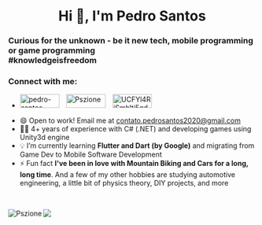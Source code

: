 <h1 align="center">Hi 👋, I'm Pedro Santos</h1>
<h3>Curious for the unknown - be it new tech, mobile programming or game programming <br />#knowledgeisfreedom</h3>

<!-- ![GitHub followers](https://img.shields.io/github/followers/Pszione?logo=GitHub&style=for-the-badge)-->

<h3>Connect with me:</h3>

<ul>
  <a href="https://www.linkedin.com/in/pedro-santos-4000/" target="blank"><li><img src="https://upload.wikimedia.org/wikipedia/commons/0/01/LinkedIn_Logo.svg" alt="pedro-santos-4000" height="28" width="80" /></a>&emsp;<a href="https://linktr.ee/Pszione" target="blank"><img src="https://upload.wikimedia.org/wikipedia/commons/0/0a/Linktree.svg" alt="Pszione" height="28" width="80" /></a>&emsp;<a href="https://www.youtube.com/channel/UCFYl4RiSmhlti5qd5R9Eu0w" target="blank"><img src="https://upload.wikimedia.org/wikipedia/commons/b/b8/YouTube_Logo_2017.svg" alt="UCFYl4RiSmhlti5qd5R9Eu0w" height="28" width="80" /></li></a>
</ul>

- 😄 Open to work! Email me at contato.pedrosantos2020@gmail.com
- 🧑‍💻 4+ years of experience with C# (.NET) and developing games using Unity3d engine
- 💡  I’m currently learning **Flutter and Dart (by Google)** and migrating from Game Dev to Mobile Software Development
- ⚡ Fun fact **I've been in love with Mountain Biking and Cars for a long, long time**. And a few of my other hobbies are studying automotive engineering, a little bit of physics theory, DIY projects, and more

<br />

<p><img align="left" src="https://github-readme-stats.vercel.app/api/top-langs/?username=Pszione&layout=compact&hide=html&card_width=230" alt="Pszione" />
<img align="left" src="https://github-readme-stats.vercel.app/api/pin/?username=Pszione&repo=flutter_banking_pay_responsive&show_owner=true" /></p>


<!-- <p><img align="center" src="https://github-readme-stats.vercel.app/api?username=Pszione&show_icons=true" alt="Pszione" /></p> -->

<!--

Here are some ideas to get you started:

- 🔭 I’m currently working on ...
- 🌱 I’m currently learning ...
- 👯 I’m looking to collaborate on ...
- 🤔 I’m looking for help with ...
- 💬 Ask me about ...
- 📫 How to reach me: ...
- 😄 Pronouns: ...
- ⚡ Fun fact: ...
-->
